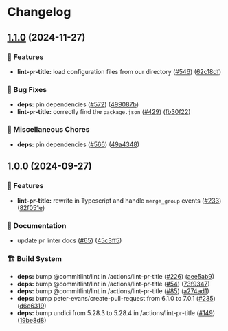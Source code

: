 # Changelog

## [1.1.0](https://github.com/grafana/shared-workflows/compare/lint-pr-title-v1.0.0...lint-pr-title-v1.1.0) (2024-11-27)


### 🎉 Features

* **lint-pr-title:** load configuration files from our directory ([#546](https://github.com/grafana/shared-workflows/issues/546)) ([62c18df](https://github.com/grafana/shared-workflows/commit/62c18dfbeb9558cfa2736ea1a59731d5dbfb0d98))


### 🐛 Bug Fixes

* **deps:** pin dependencies ([#572](https://github.com/grafana/shared-workflows/issues/572)) ([499087b](https://github.com/grafana/shared-workflows/commit/499087be57fff1d24da9a6324c06260d16a52d02))
* **lint-pr-title:** correctly find the `package.json` ([#429](https://github.com/grafana/shared-workflows/issues/429)) ([fb30f22](https://github.com/grafana/shared-workflows/commit/fb30f224476edf0bc49f4d9a398d454421989d07))


### 🔧 Miscellaneous Chores

* **deps:** pin dependencies ([#566](https://github.com/grafana/shared-workflows/issues/566)) ([49a4348](https://github.com/grafana/shared-workflows/commit/49a4348fb372ec3a866f275ce7a98fb21c2788c5))

## 1.0.0 (2024-09-27)


### 🎉 Features

* **lint-pr-title:** rewrite in Typescript and handle `merge_group` events ([#233](https://github.com/grafana/shared-workflows/issues/233)) ([82f051e](https://github.com/grafana/shared-workflows/commit/82f051e035ffb6f74dfdc2ce3a0d2eded327b0b0))


### 📝 Documentation

* update pr linter docs ([#65](https://github.com/grafana/shared-workflows/issues/65)) ([45c3ff5](https://github.com/grafana/shared-workflows/commit/45c3ff5c37e485d4c6eb8b4b25603b79df4dc72e))


### 🏗️ Build System

* **deps:** bump @commitlint/lint in /actions/lint-pr-title ([#226](https://github.com/grafana/shared-workflows/issues/226)) ([aee5ab9](https://github.com/grafana/shared-workflows/commit/aee5ab9e7b35eed475b97055a7153b45c354a19c))
* **deps:** bump @commitlint/lint in /actions/lint-pr-title ([#54](https://github.com/grafana/shared-workflows/issues/54)) ([73f9347](https://github.com/grafana/shared-workflows/commit/73f93470c0128cdda4257e8232239ece7bdab781))
* **deps:** bump @commitlint/lint in /actions/lint-pr-title ([#85](https://github.com/grafana/shared-workflows/issues/85)) ([a274ad1](https://github.com/grafana/shared-workflows/commit/a274ad1c1f005545a59a3a815e082cffc1491aa0))
* **deps:** bump peter-evans/create-pull-request from 6.1.0 to 7.0.1 ([#235](https://github.com/grafana/shared-workflows/issues/235)) ([d6e6319](https://github.com/grafana/shared-workflows/commit/d6e6319117708d6fb7c1757b3707a6f50c61b7e8))
* **deps:** bump undici from 5.28.3 to 5.28.4 in /actions/lint-pr-title ([#149](https://github.com/grafana/shared-workflows/issues/149)) ([19be8d8](https://github.com/grafana/shared-workflows/commit/19be8d8e991c75311a6c1723edce1559f207beef))
